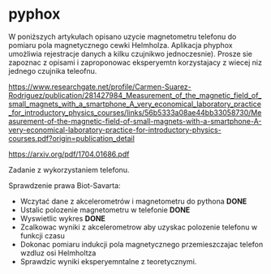 # pyphox
W poniższych artykułach opisano uzycie magnetometru telefonu do pomiaru pola magnetycznego cewki Helmholza. Aplikacja phyphox umożliwia rejestracje danych a kilku czujnikwo jednoczesnie). Prosze sie zapoznac z opisami i zaproponowac eksperyemtn korzystajacy z wiecej niz jednego czujnika teleofnu. 

https://www.researchgate.net/profile/Carmen-Suarez-Rodriguez/publication/281427984_Measurement_of_the_magnetic_field_of_small_magnets_with_a_smartphone_A_very_economical_laboratory_practice_for_introductory_physics_courses/links/56b5333a08ae44bb33058730/Measurement-of-the-magnetic-field-of-small-magnets-with-a-smartphone-A-very-economical-laboratory-practice-for-introductory-physics-courses.pdf?origin=publication_detail

https://arxiv.org/pdf/1704.01686.pdf

Zadanie z wykorzystaniem telefonu.

Sprawdzenie prawa Biot-Savarta:

- Wczytać dane z akcelerometrów i magnetometru do pythona **DONE**
- Ustalic polozenie magnetometru w telefonie **DONE**
- Wyswietlic wykres **DONE**
- Zcalkowac wyniki z akcelerometrow aby uzyskac polozenie telefonu w funkcji czasu
- Dokonac pomiaru indukcji pola magnetycznego przemieszczajac telefon wzdluz osi Helmholtza
- Sprawdzic wyniki eksperyemntalne z teoretycznymi.
